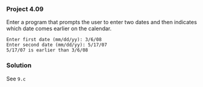 ### Project 4.09
Enter a program that prompts the user to enter two dates and then indicates
which date comes earlier on the calendar.

```
Enter first date (mm/dd/yy): 3/6/08
Enter second date (mm/dd/yy): 5/17/07
5/17/07 is earlier than 3/6/08
```

### Solution
See `9.c`
